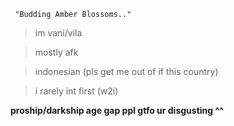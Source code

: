      "Budding Amber Blossoms.."
  

> im vani/vila

> mostly afk

> indonesian (pls get me out of if this country)

> i rarely int first (w2i)

**proship/darkship age gap ppl gtfo ur disgusting ^^**
